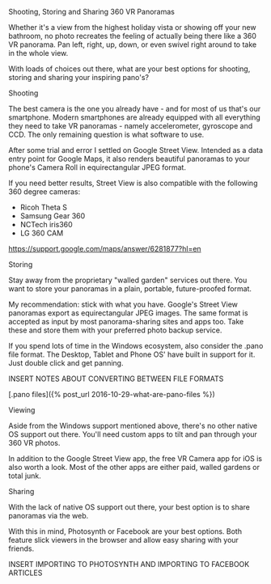 Shooting, Storing and Sharing 360 VR Panoramas

Whether it's a view from the highest holiday vista or showing off your new bathroom, no photo recreates the feeling of actually being there like a 360 VR panorama. Pan left, right, up, down, or even swivel right around to take in the whole view.

With loads of choices out there, what are your best options for shooting, storing and sharing your inspiring pano's?

Shooting

The best camera is the one you already have - and for most of us that's our smartphone. Modern smartphones are already equipped with all everything they need to take VR panoramas - namely accelerometer, gyroscope and CCD. The only remaining question is what software to use.

After some trial and error I settled on Google Street View. Intended as a data entry point for Google Maps, it also renders beautiful panoramas to your phone's Camera Roll in equirectangular JPEG format.

If you need better results, Street View is also compatible with the following 360 degree cameras:

* Ricoh Theta S
* Samsung Gear 360
* NCTech iris360
* LG 360 CAM


 https://support.google.com/maps/answer/6281877?hl=en

Storing

Stay away from the proprietary "walled garden" services out there. You want to store your panoramas in a plain, portable, future-proofed format.

My recommendation: stick with what you have. Google's Street View panoramas export as equirectangular JPEG images. The same format is accepted as input by most panorama-sharing sites and apps too. Take these and store them with your preferred photo backup service. 

If you spend lots of time in the Windows ecosystem, also consider the .pano file format. The Desktop, Tablet and Phone OS' have built in support for it. Just double click and get panning.

INSERT NOTES ABOUT CONVERTING BETWEEN FILE FORMATS

[.pano files]({% post_url 2016-10-29-what-are-pano-files %})

Viewing 

Aside from the Windows support mentioned above, there's no other native OS support out there. You'll need custom apps to tilt and pan through your 360 VR photos.

In addition to the Google Street View app, the free VR Camera app for iOS is also worth a look. Most of the other apps are either paid, walled gardens or total junk.

Sharing

With the lack of native OS support out there, your best option is to share panoramas via the web. 

With this in mind, Photosynth or Facebook are your best options. Both feature slick viewers in the browser and allow easy sharing with your friends.

INSERT IMPORTING TO PHOTOSYNTH AND IMPORTING TO FACEBOOK ARTICLES